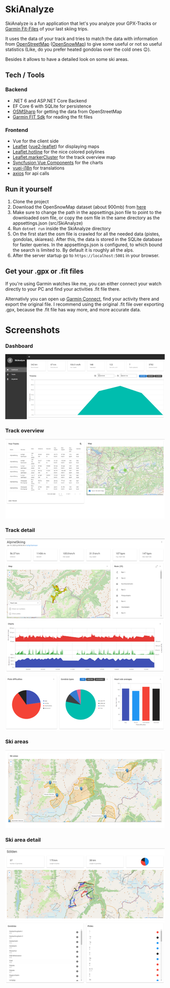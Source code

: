 # SkiAnalyze

SkiAnalyze is a fun application that let's you analyze your GPX-Tracks or [Garmin Fit-Files](https://developer.garmin.com/fit/download/) of your last skiing trips.

It uses the data of your track and tries to match the data with information from [OpenStreetMap](https://www.openstreetmap.org/) ([OpenSnowMap](http://www.opensnowmap.org/iframes/data.html)) to give some useful or not so useful statistics (Like, do you prefer heated gondolas over the cold ones 😉).

Besides it allows to have a detailed look on some ski areas.

## Tech / Tools

### Backend
- .NET 6 and ASP.NET Core Backend
- EF Core 6 with SQLite for persistence
- [OSMSharp](http://www.osmsharp.com/) for getting the data from OpenStreetMap
- [Garmin FIT Sdk](https://developer.garmin.com/fit/download/) for reading the fit files

### Frontend
- Vue for the client side
- [Leaflet](https://leafletjs.com/) ([vue2-leaflet](https://vue2-leaflet.netlify.app/)) for displaying maps
- [Leaflet.hotline](https://github.com/iosphere/Leaflet.hotline) for the nice colored polylines 
- [Leaflet.markerCluster](https://github.com/Leaflet/Leaflet.markercluster) for the track overview map
- [Syncfusion Vue Components](https://www.syncfusion.com/vue-ui-components/vue-charts) for the charts
- [vuei-i18n](https://kazupon.github.io/vue-i18n/) for translations 
- [axios](https://github.com/axios/axios) for api calls

## Run it yourself

1. Clone the project
2. Download the OpenSnowMap dataset (about 900mb) from [here](http://www.opensnowmap.org/iframes/data.html)
3. Make sure to change the path in the appsettings.json file to point to the downloaded osm file, or copy the osm file in the same directory as the appsettings.json (src/SkiAnalyze)
4. Run `dotnet run` inside the SkiAnalyze directory
5. On the first start the osm file is crawled for all the needed data (pistes, gondolas, skiareas). After this, the data is stored in the SQLite database for faster queries.
In the appsettings.json is configured, to which bound the search is limited to. By default it is roughly all the alps.
6. After the server startup go to `https://localhost:5001` in your browser.


## Get your .gpx or .fit files
If you're using Garmin watches like me, you can either connect your watch directly to your PC and find your activities .fit file there.

Alternativly you can open up [Garmin Connect](https://connect.garmin.com/), find your activity there and export the original file. I recommend using the original .fit file over exporting .gpx, because the .fit file has way more, and more accurate data.

# Screenshots

### Dashboard
![Dashboard, overview over some base stats](images/dashboard.png)

### Track overview
![Track overview page](images/tracks.png)

### Track detail
![Track detail, stats and map](images/trackdetail1.png)
![Track detail, height profile](images/trackdetail2.png)
![Track detail, funny charts](images/trackdetail3.png)

### Ski areas
![Ski area overview](images/skiareas.png)

### Ski area detail
![Ski area detail](images/skiareadetail1.png)
![Ski area detail](images/skiareadetail2.png)